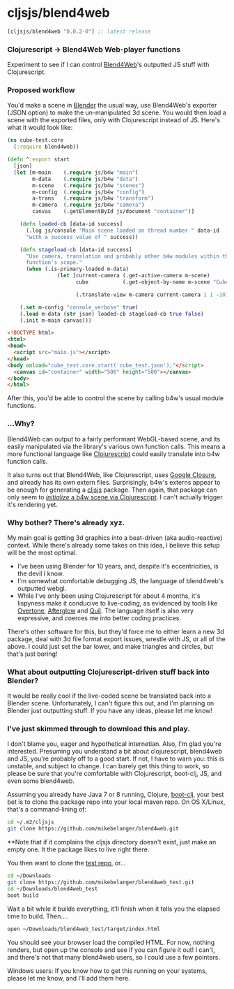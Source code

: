 # cljsjs/blend4web

[](dependency)
```clojure
[cljsjs/blend4web "0.0.2-0"] ;; latest release
```
[](/dependency)

### Clojurescript -> Blend4Web Web-player functions

Experiment to see if I can control [Blend4Web](http://www.blend4web.org/)'s outputted JS stuff with Clojurescript.

### Proposed workflow

You'd make a scene in [Blender](http://www.blender.org/) the usual way, use Blend4Web's exporter (JSON option) to make the un-manipulated 3d scene.  You would then load a scene with the exported files, only with Clojurescript instead of JS.  Here's what it would look like:
```clojure
(ns cube-test.core
  (:require blend4web))

(defn ^:export start
  [json]
  (let [m-main    (.require js/b4w "main")
        m-data    (.require js/b4w "data")
        m-scene   (.require js/b4w "scenes")
        m-config  (.require js/b4w "config")
        a-trans   (.require js/b4w "transform")
        m-camera  (.require js/b4w "camera")
        canvas    (.getElementById js/document "container")]

    (defn loaded-cb [data-id success]
      (.log js/console "Main scene loaded on thread number " data-id
      "with a success value of " success))

    (defn stageload-cb [data-id success]
      "Use camera, translation and probably other b4w modules within this
      function's scope."
      (when (.is-primary-loaded m-data)
                (let [current-camera (.get-active-camera m-scene)
                      cube           (.get-object-by-name m-scene "Cube")]

                      (.translate-view m-camera current-camera 1 1 -10))))

    (.set m-config "console_verbose" true)
    (.load m-data (str json) loaded-cb stageload-cb true false)
    (.init m-main canvas)))
```

```html
<!DOCTYPE html>
<html>
<head>
  <script src="main.js"></script>
</head>
<body onload="cube_test.core.start('cube_test.json');"</script>
  <canvas id="container" width="500" height="500"></canvas>
</body>
</html>
```

After this, you'd be able to control the scene by calling b4w's usual module functions.

### ...Why?

Blend4Web can output to a fairly performant WebGL-based scene, and its easily manipulated via the library's various own function calls. This means a more functional language like [Clojurescript](http://www.clojurescript.org/) could easily translate into b4w function calls.

It also turns out that Blend4Web, like Clojurescript, uses [Google Closure](https://developers.google.com/closure/), and already has its own extern files.  Surprisingly, b4w's externs appear to be enough for generating a [cljsjs](http://cljsjs.github.io/) package.  Then again, that package can only seem to [*initialize* a b4w scene via Clojurescript](https://github.com/mikebelanger/blend4web_test). I can't actually trigger it's rendering yet.


### Why bother?  There's already xyz.

My main goal is getting 3d graphics into a beat-driven (aka audio-reactive) context.  While there's already some takes on this idea, I believe this setup will be the most optimal.

- I've been using Blender for 10 years, and, despite it's eccentricities, is the devil I know.
- I'm somewhat comfortable debugging JS, the language of blend4web's outputted webgl.
- While I've only been using Clojurescript for about 4 months, it's lispyness make it conducive to live-coding, as evidenced by tools like [Overtone](http://overtone.github.io/), [Afterglow](https://github.com/brunchboy/afterglow) and [Quil](http://www.quil.info/).  The language itself is also very expressive, and coerces me into better coding practices.

There's other software for this, but they'd force me to either learn a new 3d package, deal with 3d file format export issues, wrestle with JS, or all of the above.  I could just set the bar lower, and make triangles and circles, but that's just boring!

### What about outputting Clojurescript-driven stuff back into Blender?

It would be really cool if the live-coded scene be translated back into a Blender scene. Unfortunately, I can't figure this out, and I'm planning on Blender just outputting stuff.  If you have any ideas, please let me know!

### I've just skimmed through to download this and play.

I don't blame you, eager and hypothetical internetian.  Also, I'm glad you're interested.  Presuming you understand a bit about clojurescript, blend4web and JS, you're probably off to a good start.  If not, I have to warn you: this is unstable, and subject to change.  I can barely get this thing to work, so please be sure that you're comfortable with Clojurescript, boot-clj, JS, and even some blend4web.

Assuming you already have Java 7 or 8 running, Clojure, [boot-clj](http://www.boot-clj.com/), your best bet is to clone the package repo into your local maven repo.  On OS X/Linux, that's a command-lining of:

```bash
cd ~/.m2/cljsjs
git clone https://github.com/mikebelanger/blend4web.git
```
**Note that if it complains the cljsjs directory doesn't exist, just make an empty one.  It the package likes to live right there.

You then want to clone the [test repo](https://github.com/mikebelanger/blend4web_test), or...

```bash
cd ~/Downloads
git clone https://github.com/mikebelanger/blend4web_test.git
cd ~/Downloads/blend4web_test
boot build
```

Wait a bit while it builds everything, it'll finish when it tells you the elapsed time to build.  Then....

```bash
open ~/Downloads/blend4web_test/target/index.html
```

You should see your browser load the compiled HTML.  For now, nothing renders, but open up the console and see if you can figure it out!  I can't, and there's not that many blend4web users, so I could use a few pointers.

Windows users: If you know how to get this running on your systems, please let me know, and I'll add them here.
